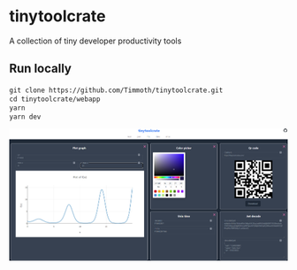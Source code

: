 # tinytoolcrate
A collection of tiny developer productivity tools

## Run locally
```
git clone https://github.com/Timmoth/tinytoolcrate.git
cd tinytoolcrate/webapp
yarn
yarn dev
```

<p align="center">
   <div style="width:640;height:320">
       <img style="width: inherit" src="./preview.png">
</div>
</p>